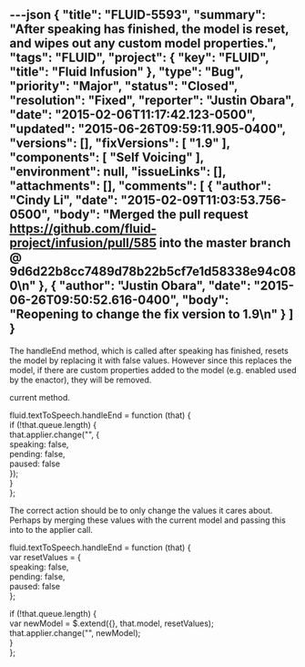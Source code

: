 ---json
{
  "title": "FLUID-5593",
  "summary": "After speaking has finished, the model is reset, and wipes out any custom model properties.",
  "tags": "FLUID",
  "project": {
    "key": "FLUID",
    "title": "Fluid Infusion"
  },
  "type": "Bug",
  "priority": "Major",
  "status": "Closed",
  "resolution": "Fixed",
  "reporter": "Justin Obara",
  "date": "2015-02-06T11:17:42.123-0500",
  "updated": "2015-06-26T09:59:11.905-0400",
  "versions": [],
  "fixVersions": [
    "1.9"
  ],
  "components": [
    "Self Voicing"
  ],
  "environment": null,
  "issueLinks": [],
  "attachments": [],
  "comments": [
    {
      "author": "Cindy Li",
      "date": "2015-02-09T11:03:53.756-0500",
      "body": "Merged the pull request <https://github.com/fluid-project/infusion/pull/585> into the master branch @ 9d6d22b8cc7489d78b22b5cf7e1d58338e94c080\n"
    },
    {
      "author": "Justin Obara",
      "date": "2015-06-26T09:50:52.616-0400",
      "body": "Reopening to change the fix version to 1.9\n"
    }
  ]
}
---
The handleEnd method, which is called after speaking has finished, resets the model by replacing it with false values. However since this replaces the model, if there are custom properties added to the model (e.g. enabled used by the enactor), they will be removed.

current method.

fluid.textToSpeech.handleEnd = function (that) {\
if (!that.queue.length) {\
that.applier.change("", {\
speaking: false,\
pending: false,\
paused: false\
});\
}\
};

The correct action should be to only change the values it cares about. Perhaps by merging these values with the current model and passing this into to the applier call.

fluid.textToSpeech.handleEnd = function (that) {\
var resetValues = {\
speaking: false,\
pending: false,\
paused: false\
};

if (!that.queue.length) {\
var newModel = $.extend({}, that.model, resetValues);\
that.applier.change("", newModel);\
}\
};

        